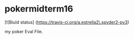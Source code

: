  # pokermidterm16
[![Biuld status] (https://travis-ci.org/a.estrella2\.spyder2-py3)

my poker Eval File.